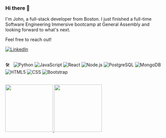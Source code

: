 ### Hi there 👋

I'm John, a full-stack developer from Boston. I just finished a full-time Software Engineering Immersive bootcamp at General Assembly and looking forward to what's next. 

Feel free to reach out! 

<a href="https://www.linkedin.com/in/johnajoyce/"><img alt="LinkedIn" src="https://img.shields.io/badge/LinkedIn-John%20A.%20Joyce-blue?style=flat-square&logo=linkedin"></a><br /><br />

🛠 &nbsp;
  ![Python](https://img.shields.io/badge/-Python-333333?style=flat&logo=python)
  ![JavaScript](https://img.shields.io/badge/-JavaScript-333333?style=flat&logo=javascript)
  ![React](https://img.shields.io/badge/-React-333333?style=flat&logo=react)
  ![Node.js](https://img.shields.io/badge/-Node.js-333333?style=flat&logo=node.js)
  ![PostgreSQL](https://img.shields.io/badge/-PostgreSQL-333333?style=flat&logo=postgresql)
  ![MongoDB](https://img.shields.io/badge/-MongoDB-333333?style=flat&logo=mongodb)
  ![HTML5](https://img.shields.io/badge/-HTML5-333333?style=flat&logo=HTML5)
  ![CSS](https://img.shields.io/badge/-CSS-333333?style=flat&logo=CSS3&logoColor=1572B6)
  ![Bootstrap](https://img.shields.io/badge/-Bootstrap-333333?style=flat&logo=bootstrap&logoColor=563D7C)

<br />
<a href="https://github.com/jajoyce">
  <img height="150em" src="https://github-readme-stats.vercel.app/api?username=jajoyce&hide=issues,contribs&count_private=true&theme=github_dark&show_icons=true" />
  <img height="150em" src="https://github-readme-stats.vercel.app/api/top-langs/?username=jajoyce&theme=github_dark&layout=compact" />
</a>



<!--
**jajoyce/jajoyce** is a ✨ _special_ ✨ repository because its `README.md` (this file) appears on your GitHub profile.

Here are some ideas to get you started:

- 🔭 I’m currently working on ...
- 🌱 I’m currently learning ...
- 👯 I’m looking to collaborate on ...
- 🤔 I’m looking for help with ...
- 💬 Ask me about ...
- 📫 How to reach me: ...
- 😄 Pronouns: ...
- ⚡ Fun fact: ...
-->

